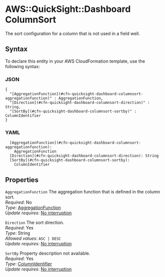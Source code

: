 # AWS::QuickSight::Dashboard ColumnSort<a name="aws-properties-quicksight-dashboard-columnsort"></a>

The sort configuration for a column that is not used in a field well\.

## Syntax<a name="aws-properties-quicksight-dashboard-columnsort-syntax"></a>

To declare this entity in your AWS CloudFormation template, use the following syntax:

### JSON<a name="aws-properties-quicksight-dashboard-columnsort-syntax.json"></a>

```
{
  "[AggregationFunction](#cfn-quicksight-dashboard-columnsort-aggregationfunction)" : AggregationFunction,
  "[Direction](#cfn-quicksight-dashboard-columnsort-direction)" : String,
  "[SortBy](#cfn-quicksight-dashboard-columnsort-sortby)" : ColumnIdentifier
}
```

### YAML<a name="aws-properties-quicksight-dashboard-columnsort-syntax.yaml"></a>

```
  [AggregationFunction](#cfn-quicksight-dashboard-columnsort-aggregationfunction):
    AggregationFunction
  [Direction](#cfn-quicksight-dashboard-columnsort-direction): String
  [SortBy](#cfn-quicksight-dashboard-columnsort-sortby):
    ColumnIdentifier
```

## Properties<a name="aws-properties-quicksight-dashboard-columnsort-properties"></a>

`AggregationFunction` <a name="cfn-quicksight-dashboard-columnsort-aggregationfunction"></a>
The aggregation function that is defined in the column sort\.  
_Required_: No  
_Type_: [AggregationFunction](aws-properties-quicksight-dashboard-aggregationfunction.md)  
_Update requires_: [No interruption](https://docs.aws.amazon.com/AWSCloudFormation/latest/UserGuide/using-cfn-updating-stacks-update-behaviors.html#update-no-interrupt)

`Direction` <a name="cfn-quicksight-dashboard-columnsort-direction"></a>
The sort direction\.  
_Required_: Yes  
_Type_: String  
_Allowed values_: `ASC | DESC`  
_Update requires_: [No interruption](https://docs.aws.amazon.com/AWSCloudFormation/latest/UserGuide/using-cfn-updating-stacks-update-behaviors.html#update-no-interrupt)

`SortBy` <a name="cfn-quicksight-dashboard-columnsort-sortby"></a>
Property description not available\.  
_Required_: Yes  
_Type_: [ColumnIdentifier](aws-properties-quicksight-dashboard-columnidentifier.md)  
_Update requires_: [No interruption](https://docs.aws.amazon.com/AWSCloudFormation/latest/UserGuide/using-cfn-updating-stacks-update-behaviors.html#update-no-interrupt)
